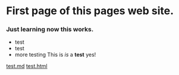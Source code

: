 # First page of this pages web site.

### Just learning now this works.

* test
* test
* more testing
This is *is* a **test** yes!

[test.md](https://curtwelch.github.io/reflections/test.md)
[test.html](https://curtwelch.github.io/reflections/test.html)

